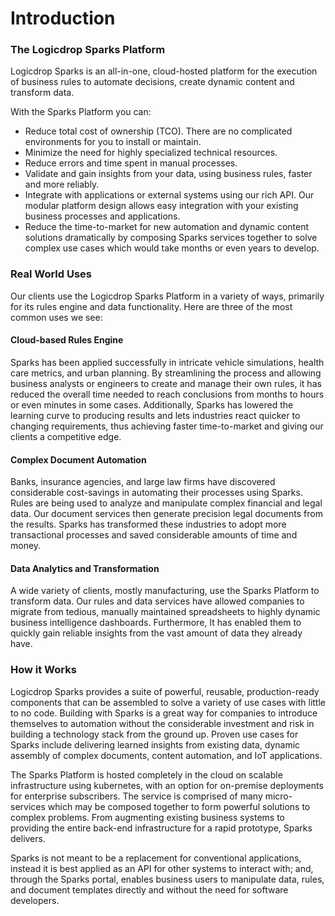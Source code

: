 # Introduction

### **The Logicdrop Sparks Platform**

Logicdrop Sparks is an all-in-one, cloud-hosted platform for the execution of business rules to automate decisions, create dynamic content and transform data.

With the Sparks Platform you can:

* Reduce total cost of ownership \(TCO\). There are no complicated environments for you to install or maintain.
* Minimize the need for highly specialized technical resources.
* Reduce errors and time spent in manual processes.
* Validate and gain insights from your data, using business rules, faster and more reliably.
* Integrate with applications or external systems using our rich API. Our modular platform design allows easy integration with your existing business processes and applications.
* Reduce the time-to-market for new automation and dynamic content solutions dramatically by composing Sparks services together to solve complex use cases which would take months or even years to develop. 

### Real World Uses

Our clients use the Logicdrop Sparks Platform in a variety of ways, primarily for its rules engine and data functionality. Here are three of the most common uses we see:

#### Cloud-based Rules Engine

Sparks has been applied successfully in intricate vehicle simulations, health care metrics, and urban planning. By streamlining the process and allowing business analysts or engineers to create and manage their own rules, it has reduced the overall time needed to reach conclusions from months to hours or even minutes in some cases. Additionally, Sparks has lowered the learning curve to producing results and lets industries react quicker to changing requirements, thus achieving faster time-to-market and giving our clients a competitive edge.

#### Complex Document Automation

Banks, insurance agencies, and large law firms have discovered considerable cost-savings in automating their processes using Sparks. Rules are being used to analyze and manipulate complex financial and legal data. Our document services then generate precision legal documents from the results. Sparks has transformed these industries to adopt more transactional processes and saved considerable amounts of time and money.

#### Data Analytics and Transformation

 A wide variety of clients, mostly manufacturing, use the Sparks Platform to transform data. Our rules and data services have allowed companies to migrate from tedious, manually maintained spreadsheets to highly dynamic business intelligence dashboards. Furthermore, It has enabled them to quickly gain reliable insights from the vast amount of data they already have.

### How it Works

Logicdrop Sparks provides a suite of powerful, reusable, production-ready components that can be assembled to solve a variety of use cases with little to no code. Building with Sparks is a great way for companies to introduce themselves to automation without the considerable investment and risk in building a technology stack from the ground up. Proven use cases for Sparks include delivering learned insights from existing data, dynamic assembly of complex documents, content automation, and IoT applications. 

The Sparks Platform is hosted completely in the cloud on scalable infrastructure using kubernetes, with an option for on-premise deployments for enterprise subscribers. The service is comprised of many micro-services which may be composed together to form powerful solutions to complex problems. From augmenting existing business systems to providing the entire back-end infrastructure for a rapid prototype, Sparks delivers. 

Sparks is not meant to be a replacement for conventional applications, instead it is best applied as an API for other systems to interact with; and, through the Sparks portal, enables business users to manipulate data, rules, and document templates directly and without the need for software developers.

